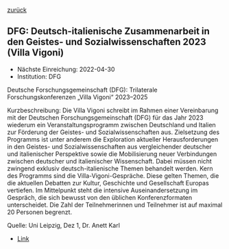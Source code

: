 [zurück](/funding/)

## DFG: Deutsch-italienische Zusammenarbeit in den Geistes- und Sozialwissenschaften 2023 (Villa Vigoni)

* Nächste Einreichung: 2022-04-30
* Institution: DFG

Deutsche Forschungsgemeinschaft (DFG): Trilaterale Forschungskonferenzen „Villa Vigoni“ 2023–2025

Kurzbeschreibung: Die Villa Vigoni schreibt im Rahmen einer Vereinbarung mit der Deutschen Forschungsgemeinschaft (DFG) für das Jahr 2023 wiederum ein Veranstaltungsprogramm zwischen Deutschland und Italien zur Förderung der Geistes- und Sozialwissenschaften aus. Zielsetzung des Programms ist unter anderem die Exploration aktueller Herausforderungen in den Geistes- und Sozialwissenschaften aus vergleichender deutscher und italienischer Perspektive sowie die Mobilisierung neuer Verbindungen zwischen deutscher und italienischer Wissenschaft. Dabei müssen nicht zwingend exklusiv deutsch-italienische Themen behandelt werden. Kern des Programms sind die Villa-Vigoni-Gespräche. Diese gelten Themen, die die aktuellen Debatten zur Kultur, Geschichte und Gesellschaft Europas vertiefen. Im Mittelpunkt steht die intensive Auseinandersetzung im Gespräch, die sich bewusst von den üblichen Konferenzformaten unterscheidet. Die Zahl der Teilnehmerinnen und Teilnehmer ist auf maximal 20 Personen begrenzt.

Quelle: Uni Leipzig, Dez 1, Dr. Anett Karl

* [Link](https://www.dfg.de/foerderung/info_wissenschaft/info_wissenschaft_22_06/index.html)